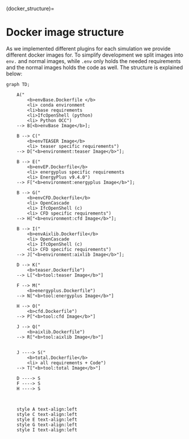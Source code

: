 (docker_structure)=
# Docker image structure
As we implemented different plugins for each simulation we provide different
docker images for. To simplify development we split images into `env.`
and normal images, while `.env` only holds the needed requirements and the
normal images holds the code as well. The structure is explained below:
```{mermaid}
graph TD;

	A("
		<b>envBase.Dockerfile </b> 
		<li> conda environment 
		<li>base requirements  
		<li>IfcOpenShell (python) 
		<li> Python OCC") 
	--> B[<b>envBase Image</b>];
	
	B --> C("
		<b>envTEASER Image</b> 
		<li> teaser specific requirements") 
	--> D["<b>environment:teaser Image</b>"];
	
	B --> E("
		<b>envEP.Dockerfile</b>
		<li> energyplus specific requirements 
		<li> EnergyPlus v9.4.0")
	--> F["<b>environment:energyplus Image</b>"];
	
	B --> G("
		<b>envCFD.Dockerfile</b> 
		<li> OpenCascade 
		<li> IfcOpenShell (c) 
		<li> CFD specific requirements")
	--> H["<b>environment:cfd Image</b>"];

	B --> I("
		<b>envAixlib.Dockerfile</b> 
		<li> OpenCascade 
		<li> IfcOpenShell (c) 
		<li> CFD specific requirements")
	--> J["<b>environment:aixlib Image</b>"];

	D --> K("
		<b>teaser.Dockerfile")
	--> L["<b>tool:teaser Image</b>"]

	F --> M("
		<b>energyplus.Dockerfile")
	--> N["<b>tool:energyplus Image</b>"]

	H --> O("
		<b>cfd.Dockerfile")
	--> P["<b>tool:cfd Image</b>"]

	J --> Q("
		<b>aixlib.Dockerfile")
	--> R["<b>tool:aixlib Image</b>"]


    J ----> S("
		<b>total.Dockerfile</b>
		<li> all requirements + Code")
	--> T["<b>tool:total Image</b>"]
	
    D ----> S
    F ----> S
    H ----> S


    
    style A text-align:left
    style C text-align:left
    style E text-align:left
    style G text-align:left
    style I text-align:left
```
